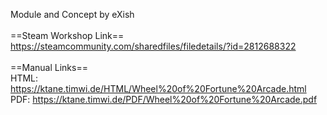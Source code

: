 Module and Concept by eXish<br/>
<br/>
==Steam Workshop Link==<br/>
https://steamcommunity.com/sharedfiles/filedetails/?id=2812688322<br/>
<br/>
==Manual Links==<br/>
HTML: https://ktane.timwi.de/HTML/Wheel%20of%20Fortune%20Arcade.html<br/>
PDF: https://ktane.timwi.de/PDF/Wheel%20of%20Fortune%20Arcade.pdf<br/>
